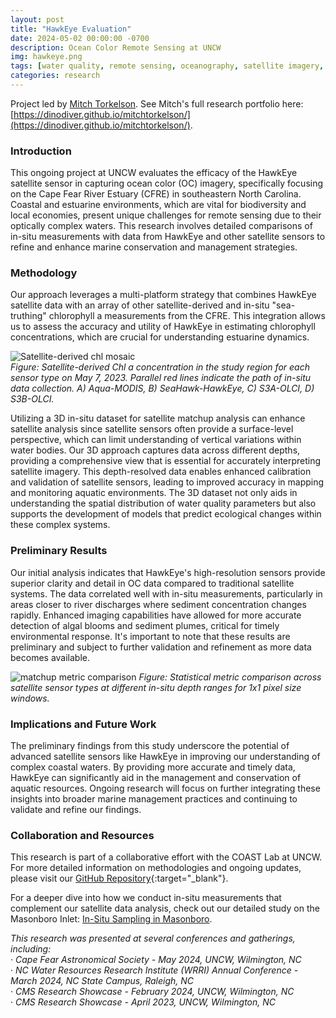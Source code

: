 ```yaml
---
layout: post
title: "HawkEye Evaluation"
date: 2024-05-02 00:00:00 -0700
description: Ocean Color Remote Sensing at UNCW
img: hawkeye.png
tags: [water quality, remote sensing, oceanography, satellite imagery, environmental monitoring]
categories: research
---
```


Project led by [Mitch Torkelson](../MitchTorkelson/). See Mitch's full research portfolio here: [https://dinodiver.github.io/mitchtorkelson/](https://dinodiver.github.io/mitchtorkelson/).

### Introduction
This ongoing project at UNCW evaluates the efficacy of the HawkEye satellite sensor in capturing ocean color (OC) imagery, specifically focusing on the Cape Fear River Estuary (CFRE) in southeastern North Carolina. Coastal and estuarine environments, which are vital for biodiversity and local economies, present unique challenges for remote sensing due to their optically complex waters. This research involves detailed comparisons of in-situ measurements with data from HawkEye and other satellite sensors to refine and enhance marine conservation and management strategies.

### Methodology
Our approach leverages a multi-platform strategy that combines HawkEye satellite data with an array of other satellite-derived and in-situ "sea-truthing" chlorophyll a measurements from the CFRE. This integration allows us to assess the accuracy and utility of HawkEye in estimating chlorophyll concentrations, which are crucial for understanding estuarine dynamics.

![Satellite-derived chl mosaic](/mitchtorkelson/assets/img/for_posts/sat_mosaic_chl.png)  
*Figure: Satellite-derived Chl a concentration in the study region for each sensor type on May 7, 2023. Parallel red lines indicate the path of in-situ data collection. A) Aqua-MODIS, B) SeaHawk-HawkEye, C) S3A-OLCI, D) S3B-OLCI.*

Utilizing a 3D in-situ dataset for satellite matchup analysis can enhance satellite analysis since satellite sensors often provide a surface-level perspective, which can limit understanding of vertical variations within water bodies. Our 3D approach captures data across different depths, providing a comprehensive view that is essential for accurately interpreting satellite imagery. This depth-resolved data enables enhanced calibration and validation of satellite sensors, leading to improved accuracy in mapping and monitoring aquatic environments. The 3D dataset not only aids in understanding the spatial distribution of water quality parameters but also supports the development of models that predict ecological changes within these complex systems.

### Preliminary Results
Our initial analysis indicates that HawkEye's high-resolution sensors provide superior clarity and detail in OC data compared to traditional satellite systems. The data correlated well with in-situ measurements, particularly in areas closer to river discharges where sediment concentration changes rapidly. Enhanced imaging capabilities have allowed for more accurate detection of algal blooms and sediment plumes, critical for timely environmental response. It's important to note that these results are preliminary and subject to further validation and refinement as more data becomes available.

![matchup metric comparison](/mitchtorkelson/assets/img/for_posts/metric_mosaic.png)
*Figure: Statistical metric comparison across satellite sensor types at different in-situ depth ranges for 1x1 pixel size windows.*

### Implications and Future Work
The preliminary findings from this study underscore the potential of advanced satellite sensors like HawkEye in improving our understanding of complex coastal waters. By providing more accurate and timely data, HawkEye can significantly aid in the management and conservation of aquatic resources. Ongoing research will focus on further integrating these insights into broader marine management practices and continuing to validate and refine our findings.

### Collaboration and Resources
This research is part of a collaborative effort with the COAST Lab at UNCW. For more detailed information on methodologies and ongoing updates, please visit our [GitHub Repository](https://github.com/COAST-Lab/HawkEye_Evaluation){:target="_blank"}.  

For a deeper dive into how we conduct in-situ measurements that complement our satellite data analysis, check out our detailed study on the Masonboro Inlet: [In-Situ Sampling in Masonboro](https://dinodiver.github.io/mitchtorkelson/waterquality-masonboro/).  

*This research was presented at several conferences and gatherings, including:*  
·	*Cape Fear Astronomical Society - May 2024, UNCW, Wilmington, NC*  
·	*NC Water Resources Research Institute (WRRI) Annual Conference - March 2024, NC State Campus, Raleigh, NC*  
·	*CMS Research Showcase - February 2024, UNCW, Wilmington, NC*  
·	*CMS Research Showcase - April 2023, UNCW, Wilmington, NC*  

